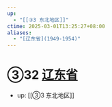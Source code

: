 ```yaml
---
up:
  - "[[③3 东北地区]]"
ctime: 2025-03-01T13:25:27+08:00
aliases:
  - "[辽东省](1949-1954)"
---
```


# ③32 [辽东省](1949-1954)

- up: [[③3 东北地区]]
